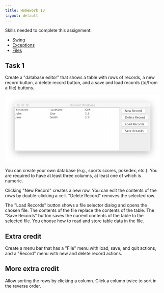 ```yaml
---
title: Homework 13
layout: default
---
```


Skills needed to complete this assignment:

- [Swing](/lecture/swing.html)
- [Exceptions](/lecture/exceptions.html)
- [Files](/lecture/files.html)

## Task 1

Create a "database editor" that shows a table with rows of records, a new record button, a delete record button, and a save and load records (to/from a file) buttons.

![Database](/images/database-1.png)

You can create your own database (e.g., sports scores, pokedex, etc.). You are required to have at least three columns, at least one of which is numeric.

Clicking "New Record" creates a new row. You can edit the contents of the rows by double-clicking a cell. "Delete Record" removes the selected row.

The "Load Records" button shows a file selector dialog and opens the chosen file. The contents of the file replace the contents of the table. The "Save Records" button saves the current contents of the table to the selected file. You choose how to read and store table data in the file.

## Extra credit

Create a menu bar that has a "File" menu with load, save, and quit actions, and a "Record" menu with new and delete record actions.

## More extra credit

Allow sorting the rows by clicking a column. Click a column twice to sort in the reverse order.